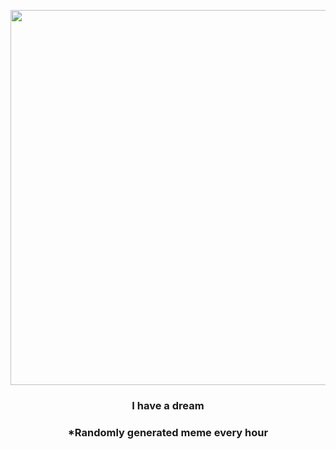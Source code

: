 <p align="center">
        <img src="https://i.redd.it/66zwabe89oq81.gif" width="600" height="600">
        </p>
        <h3 align="center">I have a dream</h3>
        <h3 align="center">*Randomly generated meme every hour</h3>
    